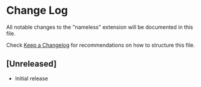 # Change Log

All notable changes to the "nameless" extension will be documented in this file.

Check [Keep a Changelog](http://keepachangelog.com/) for recommendations on how to structure this file.

## [Unreleased]

- Initial release
